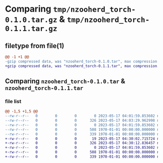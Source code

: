 # Comparing `tmp/nzooherd_torch-0.1.0.tar.gz` & `tmp/nzooherd_torch-0.1.1.tar.gz`

## filetype from file(1)

```diff
@@ -1 +1 @@
-gzip compressed data, was "nzooherd_torch-0.1.0.tar", max compression
+gzip compressed data, was "nzooherd_torch-0.1.1.tar", max compression
```

## Comparing `nzooherd_torch-0.1.0.tar` & `nzooherd_torch-0.1.1.tar`

### file list

```diff
@@ -1,5 +1,5 @@
--rw-r--r--   0        0        0        0 2023-05-17 04:01:59.853602 nzooherd_torch-0.1.0/nzooherd_torch/__init__.py
--rw-r--r--   0        0        0      326 2023-05-17 04:03:29.962998 nzooherd_torch-0.1.0/pyproject.toml
--rw-r--r--   0        0        0        0 2023-05-17 04:01:59.853602 nzooherd_torch-0.1.0/README.md
--rw-r--r--   0        0        0      508 1970-01-01 00:00:00.000000 nzooherd_torch-0.1.0/setup.py
--rw-r--r--   0        0        0      339 1970-01-01 00:00:00.000000 nzooherd_torch-0.1.0/PKG-INFO
+-rw-r--r--   0        0        0       19 2023-05-17 04:30:02.715724 nzooherd_torch-0.1.1/nzooherd_torch/__init__.py
+-rw-r--r--   0        0        0      326 2023-05-17 04:30:12.836457 nzooherd_torch-0.1.1/pyproject.toml
+-rw-r--r--   0        0        0        0 2023-05-17 04:01:59.853602 nzooherd_torch-0.1.1/README.md
+-rw-r--r--   0        0        0      508 1970-01-01 00:00:00.000000 nzooherd_torch-0.1.1/setup.py
+-rw-r--r--   0        0        0      339 1970-01-01 00:00:00.000000 nzooherd_torch-0.1.1/PKG-INFO
```

